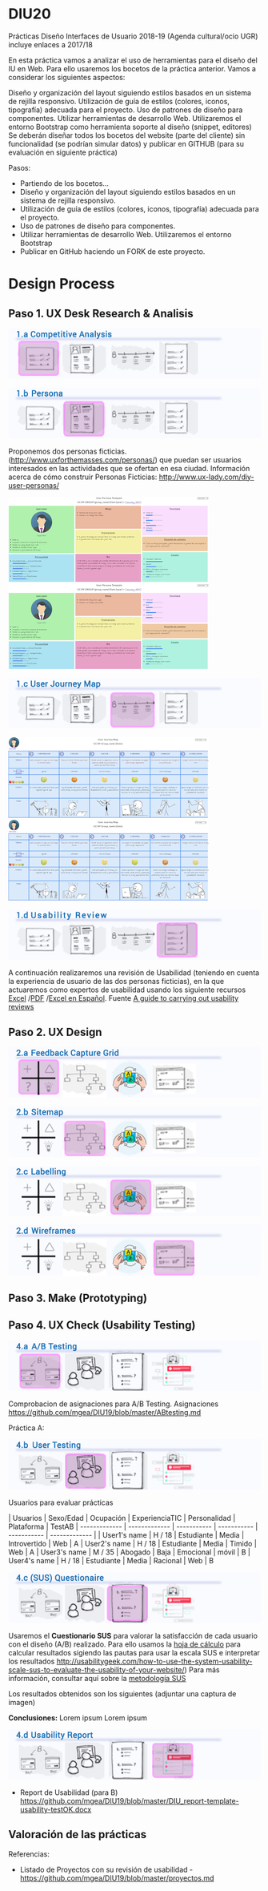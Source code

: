 # DIU20
Prácticas Diseño Interfaces de Usuario 2018-19 (Agenda cultural/ocio UGR) incluye enlaces a 2017/18

En esta práctica vamos a analizar el uso de herramientas para el diseño del IU en Web. 
Para ello usaremos los bocetos de la práctica anterior. Vamos a considerar los siguientes aspectos: 

Diseño y organización del layout siguiendo estilos basados en un sistema de rejilla responsivo. 
Utilización de guía de estilos  (colores, iconos, tipografía) adecuada para el proyecto. 
Uso de patrones de diseño para componentes. 
Utilizar herramientas de desarrollo Web. Utilizaremos el entorno Bootstrap como herramienta soporte al diseño (snippet, editores)
Se deberán diseñar todos los bocetos del website (parte del cliente) sin funcionalidad (se podrían simular datos) y 
publicar en GITHUB (para su evaluación en siguiente práctica) 


Pasos: 

* Partiendo de los bocetos...
* Diseño y organización del layout siguiendo estilos basados en un sistema de rejilla responsivo. 
* Utilización de guía de estilos  (colores, iconos, tipografía) adecuada para el proyecto. 
* Uso de patrones de diseño para componentes. 
* Utilizar herramientas de desarrollo Web. Utilizaremos el entorno Bootstrap
* Publicar en GitHub haciendo un FORK de este proyecto. 



# Design Process 

## Paso 1. UX Desk Research & Analisis 

![Competitive Analysis](img/1a_Competitive.png)
 
 
![Persona](img/1b_Persona.png)


Proponemos dos personas ficticias. (http://www.uxforthemasses.com/personas/) que puedan ser usuarios interesados en las actividades que se ofertan en esa ciudad. Información acerca de cómo construir Personas Ficticias: http://www.ux-lady.com/diy-user-personas/

![Persona](img/persona1.png) ![Persona](img/persona1.png)



![Journey Map](img/1c_JourneyMap.png)

![Persona](img/journeymap1.png) ![Persona](img/journeymap1.png)


![Usability Review](img/1d_UsabilityReview.png)

A continuación realizaremos una revisión de Usabilidad (teniendo en cuenta la experiencia de usuario de las dos personas ficticias), en la que actuaremos como expertos de usabilidad usando los siguiente recursos [Excel](http://www.uxforthemasses.com/wp-content/uploads/2011/02/Usability-review-template.xls) /[PDF](https://www.uxforthemasses.com/wp-content/uploads/2011/02/Usability-review-template.pdf) /[Excel en Español](https://github.com/mgea/DIU19/blob/DIU20/Usability-review-template.xlsx). Fuente [A guide to carrying out usability reviews](http://www.uxforthemasses.com/usability-reviews/)



## Paso 2. UX Design  



![Feedback Capture Grid](img/2a_Feeback.png)



![Sitemap](img/2b_sitemap.png)


![Task Labelling](img/2c_Labelling.png)




![Wireframing](img/2d_Wireframes.png)






## Paso 3. Make (Prototyping) 




## Paso 4. UX Check (Usability Testing) 

![A/B Testing](img/4a_ABTest.png)

Comprobacion de asignaciones para A/B Testing. Asignaciones https://github.com/mgea/DIU19/blob/master/ABtesting.md

Práctica A: 



![User Testing](img/4b_userTesting.png)


Usuarios para evaluar prácticas 


| Usuarios | Sexo/Edad | Ocupación |  ExperienciaTIC | Personalidad | Plataforma | TestAB
| ------------- | ------------- | ----------- | ----------- | ----------- | ------------- |
| User1's name  | H / 18   | Estudiante   | Media | Introvertido | Web | A 
| User2's name  | H / 18   | Estudiante   | Media | Timido | Web | A 
| User3's name  | M / 35   | Abogado   | Baja | Emocional | móvil | B 
| User4's name  | H / 18   | Estudiante   | Media | Racional | Web | B 


![User Testing](img/4c_SUS.png)

Usaremos el **Cuestionario SUS** para valorar la satisfacción de cada usuario con el diseño (A/B) realizado. Para ello usamos la [hoja de cálculo](https://github.com/mgea/DIU19/blob/master/Cuestionario%20SUS%20DIU.xlsx) para calcular resultados sigiendo las pautas para usar la escala SUS e interpretar los resultados
http://usabilitygeek.com/how-to-use-the-system-usability-scale-sus-to-evaluate-the-usability-of-your-website/)
Para más información, consultar aquí sobre la [metodología SUS](https://cui.unige.ch/isi/icle-wiki/_media/ipm:test-suschapt.pdf)

Los resultados obtenidos son los siguientes (adjuntar una captura de imagen) 


**Conclusiones:** Lorem ipsum Lorem ipsum 


![Usability Report](img/4d_UsabilityReport.png)




* Report de Usabilidad (para B) https://github.com/mgea/DIU19/blob/master/DIU_report-template-usability-testOK.docx


## Valoración de las prácticas



Referencias:

* Listado de Proyectos con su revisión de usabilidad - https://github.com/mgea/DIU19/blob/master/proyectos.md 





